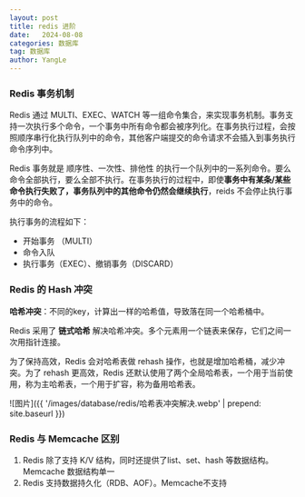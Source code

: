 ```yaml
---
layout: post
title: redis 进阶
date:   2024-08-08
categories: 数据库
tag: 数据库
author: YangLe
---
```




### Redis 事务机制

Redis 通过 MULTI、EXEC、WATCH 等一组命令集合，来实现事务机制。事务支持一次执行多个命令，一个事务中所有命令都会被序列化。在事务执行过程，会按照顺序串行化执行队列中的命令，其他客户端提交的命令请求不会插入到事务执行命令序列中。

Redis 事务就是 顺序性、一次性、排他性 的执行一个队列中的一系列命令。要么命令全部执行，要么全部不执行。在事务执行的过程中，即使**事务中有某条/某些命令执行失败了，事务队列中的其他命令仍然会继续执行**，reids 不会停止执行事务中的命令。

执行事务的流程如下：

- 开始事务 （MULTI）
- 命令入队
- 执行事务（EXEC）、撤销事务（DISCARD）



### Redis 的 Hash 冲突

**哈希冲突**：不同的key，计算出一样的哈希值，导致落在同一个哈希桶中。

Redis 采用了 **链式哈希** 解决哈希冲突。多个元素用一个链表来保存，它们之间一次用指针连接。

为了保持高效，Redis 会对哈希表做 rehash 操作，也就是增加哈希桶，减少冲突。为了 rehash 更高效，Redis 还默认使用了两个全局哈希表，一个用于当前使用，称为主哈希表，一个用于扩容，称为备用哈希表。

![图片]({{ '/images/database/redis/哈希表冲突解决.webp' | prepend: site.baseurl }})



### Redis 与 Memcache 区别

1. Redis 除了支持 K/V 结构，同时还提供了list、set、hash 等数据结构。Memcache 数据结构单一
2. Redis 支持数据持久化（RDB、AOF）。Memcache不支持

